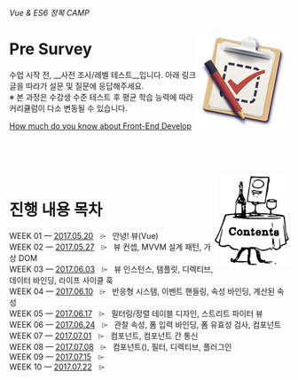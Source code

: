###### Vue & ES6 정복 CAMP

<img src="../Assets/survey.png" alt="Survey" align="right" width="165" height="165">

# Pre Survey

수업 시작 전, __사전 조사/레벨 테스트__입니다. 아래 링크 글을 따라가 설문 및 질문에 응답해주세요.<br>
※ 본 과정은 수강생 수준 테스트 후 평균 학습 능력에 따라 커리큘럼이 다소 변동될 수 있습니다.

[How much do you know about Front-End Develop](https://goo.gl/cmZVkz)

<br>
<br>
<br>
<br>

<img src="../Assets/table-of-contents.png" alt="목차" align="right" width="134" height="160">

# 진행 내용 목차

WEEK 01 — [2017.05.20](./README/0520.md) &nbsp; ⌲ &nbsp; 안녕! 뷰(Vue) <br>
WEEK 02 — [2017.05.27](./README/0527.md) &nbsp; ⌲ &nbsp; 뷰 컨셉, MVVM 설계 패턴, 가상 DOM<br>
WEEK 03 — [2017.06.03](./README/0603.md) &nbsp; ⌲ &nbsp; 뷰 인스턴스, 템플릿, 디렉티브, 데이터 바인딩, 라이프 사이클 훅<br>
WEEK 04 — [2017.06.10](./README/0610.md) &nbsp; ⌲ &nbsp; 반응형 시스템, 이벤트 핸들링, 속성 바인딩, 계산된 속성<br>
WEEK 05 — [2017.06.17](./README/0617.md) &nbsp; ⌲ &nbsp; 필터링/정렬 테이블 디자인, 스트리트 파이터 뷰<br>
WEEK 06 — [2017.06.24](./README/0624.md) &nbsp; ⌲ &nbsp; 관찰 속성, 폼 입력 바인딩, 폼 유효성 검사, 컴포넌트<br>
WEEK 07 — [2017.07.01](./README/0701.md) &nbsp; ⌲ &nbsp; 컴포넌트, 컴포넌트 간 통신<br>
WEEK 08 — [2017.07.08](./README/0708.md) &nbsp; ⌲ &nbsp; 컴포넌트(), 필터, 디렉티브, 플러그인<br>
WEEK 09 — [2017.07.15](./README/0715.md) &nbsp; ⌲ &nbsp; <br>
WEEK 10 — [2017.07.22](./README/0722.md) &nbsp; ⌲ &nbsp; <br>
